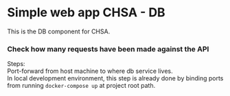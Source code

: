# Simple web app CHSA - DB

This is the DB component for CHSA.

### Check how many requests have been made against the API

Steps:\
Port-forward from host machine to where db service lives.\
In local development environment, this step is already done by binding ports\
from running `docker-compose up` at project root path.